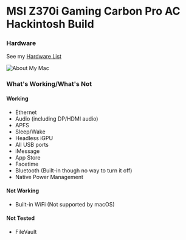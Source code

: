 # MSI Z370i Gaming Carbon Pro AC Hackintosh Build

### Hardware

See my [Hardware List](Hardware.md)

![About My Mac](images/about.png)

### What's Working/What's Not

#### Working
- Ethernet
- Audio (including DP/HDMI audio)
- APFS
- Sleep/Wake
- Headless iGPU
- All USB ports
- iMessage
- App Store
- Facetime
- Bluetooth (Built-in though no way to turn it off)
- Native Power Management

#### Not Working
- Built-in WiFi (Not supported by macOS)

#### Not Tested
- FileVault
